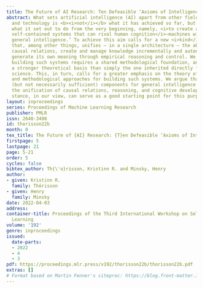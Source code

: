```yaml
---
title: The Future of AI Research: Ten Defeasible ‘Axioms of Intelligence’
abstract: What sets artificial intelligence (AI) apart from other fields of science
  and technology is <b><i>not</i></b> what it has achieved so far, but rather
  what it set out to do from the very beginning, namely, <i>to create autonomous
  self-contained systems that can rival human cognition</i>—machines with ‘human-level
  general intelligence.’ To achieve this aim calls for a new <i>kind</i> of system
  that, among other things, unifies – in a single architecture – the ability to represent
  causal relations, create and manage knowledge incrementally and autonomously, and
  generate its own meaning through empirical reasoning and control. We maintain that
  building such systems requires a shared methodological foundation, and calls for
  a stronger theoretical basis than simply the one inherited directly from computer
  science. This, in turn, calls for a greater emphasis on the theory of intelligence
  and methodological approaches for building such systems. We argue that necessary
  (but not necessarily sufficient) components for general intelligence must include
  the unification of causal relations, reasoning, and cognitive development. A constructivist
  stance, in our view, can serve as a good starting point for this purpose.
layout: inproceedings
series: Proceedings of Machine Learning Research
publisher: PMLR
issn: 2640-3498
id: thorisson22b
month: 0
tex_title: The Future of {AI} Research: {T}en Defeasible ‘Axioms of Intelligence’
firstpage: 5
lastpage: 21
page: 5-21
order: 5
cycles: false
bibtex_author: Th{\'o}risson, Kristinn R. and Minsky, Henry
author:
- given: Kristinn R.
  family: Thórisson
- given: Henry
  family: Minsky
date: 2022-04-03
address:
container-title: Proceedings of the Third International Workshop on Self-Supervised
  Learning
volume: '192'
genre: inproceedings
issued:
  date-parts:
  - 2022
  - 4
  - 3
pdf: https://proceedings.mlr.press/v192/thorisson22b/thorisson22b.pdf
extras: []
# Format based on Martin Fenner's citeproc: https://blog.front-matter.io/posts/citeproc-yaml-for-bibliographies/
---
```

